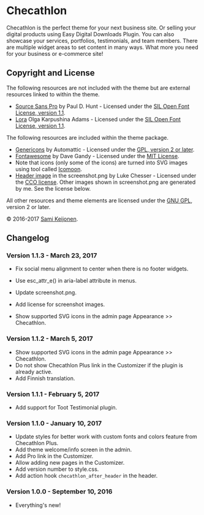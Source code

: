 # Checathlon

Checathlon is the perfect theme for your next business site.
Or selling your digital products using Easy Digital Downloads Plugin.
You can also showcase your services, portfolios, testimonials, and team members.
There are multiple widget areas to set content in many ways.
What more you need for your business or e-commerce site!

## Copyright and License

The following resources are not included with the theme but are external resources linked to within the theme.

* [Source Sans Pro](https://fonts.google.com/specimen/Source+Sans+Pro) by Paul D. Hunt - Licensed under the [SIL Open Font License, version 1.1](http://scripts.sil.org/cms/scripts/page.php?site_id=nrsi&id=OFL).
* [Lora](https://fonts.google.com/specimen/Lora) Olga Karpushina Adams - Licensed under the [SIL Open Font License, version 1.1](http://scripts.sil.org/cms/scripts/page.php?site_id=nrsi&id=OFL).

The following resources are included within the theme package.

* [Genericons](http://genericons.com/) by Automattic - Licensed under the [GPL, version 2 or later](http://www.gnu.org/licenses/old-licenses/gpl-2.0.html).
* [Fontawesome](http://fontawesome.io/) by Dave Gandy - Licensed under the [MIT License](http://opensource.org/licenses/MIT).
* Note that icons (only some of the icons) are turned into SVG images using tool called [Icomoon](https://icomoon.io/app/).
* [Header image](https://unsplash.com/collections/388152/office?photo=a2NRu2Wxa2o) in the screenshot.png by Luke Chesser - Licensed under the [CCO license](https://creativecommons.org/publicdomain/zero/1.0/). Other images shown in screenshot.png are generated by me. See the license below.

All other resources and theme elements are licensed under the [GNU GPL](http://www.gnu.org/licenses/old-licenses/gpl-2.0.html), version 2 or later.

&copy; 2016-2017 [Sami Keijonen](https://foxland.fi/).

## Changelog

### Version 1.1.3 -  March 23, 2017

* Fix social menu alignment to center when there is no footer widgets.
* Use esc_attr_e() in aria-label attribute in menus.
* Update screenshot.png.
* Add license for screenshot images.

* Show supported SVG icons in the admin page Appearance >> Checathlon.

### Version 1.1.2 -  March 5, 2017

* Show supported SVG icons in the admin page Appearance >> Checathlon.
* Do not show Checathlon Plus link in the Customizer if the plugin is already active.
* Add Finnish translation.

### Version 1.1.1 -  February 5, 2017

* Add support for Toot Testimonial plugin.

### Version 1.1.0 - January 10, 2017

* Update styles for better work with custom fonts and colors feature from Checathlon Plus.
* Add theme welcome/info screen in the admin.
* Add Pro link in the Customizer.
* Allow adding new pages in the Customizer.
* Add version number to style.css.
* Add action hook `checathlon_after_header` in the header.

### Version 1.0.0 - September 10, 2016

* Everything's new!
